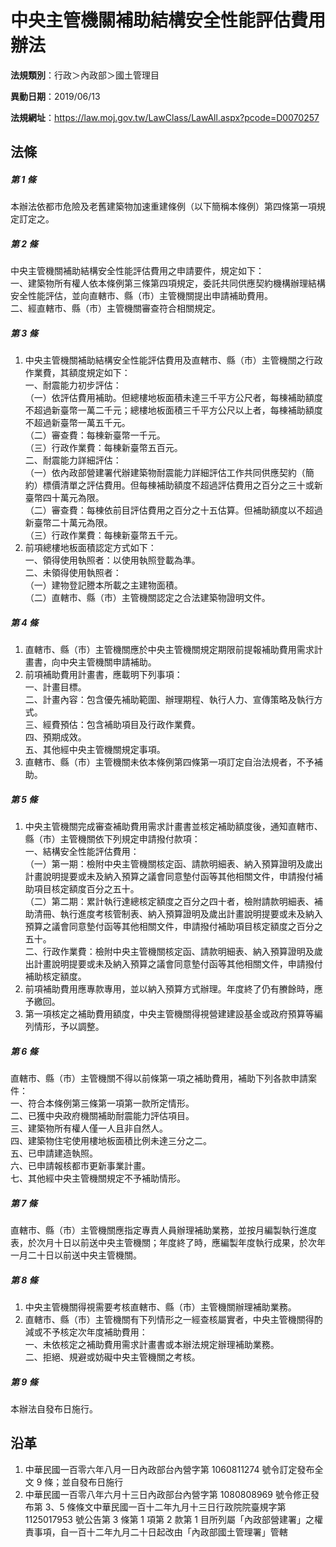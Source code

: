 # 中央主管機關補助結構安全性能評估費用辦法




**法規類別**：行政＞內政部＞國土管理目

**異動日期**：2019/06/13  

**法規網址**：https://law.moj.gov.tw/LawClass/LawAll.aspx?pcode=D0070257



## 法條
##### 第 1 條
本辦法依都市危險及老舊建築物加速重建條例（以下簡稱本條例）第四條第一項規定訂定之。

##### 第 2 條
中央主管機關補助結構安全性能評估費用之申請要件，規定如下：  
一、建築物所有權人依本條例第三條第四項規定，委託共同供應契約機構辦理結構安全性能評估，並向直轄市、縣（市）主管機關提出申請補助費用。  
二、經直轄市、縣（市）主管機關審查符合相關規定。

##### 第 3 條
1. 中央主管機關補助結構安全性能評估費用及直轄市、縣（市）主管機關之行政作業費，其額度規定如下：  
一、耐震能力初步評估：  
（一）依評估費用補助。但總樓地板面積未達三千平方公尺者，每棟補助額度不超過新臺幣一萬二千元；總樓地板面積三千平方公尺以上者，每棟補助額度不超過新臺幣一萬五千元。  
（二）審查費：每棟新臺幣一千元。  
（三）行政作業費：每棟新臺幣五百元。  
二、耐震能力詳細評估：  
（一）依內政部營建署代辦建築物耐震能力詳細評估工作共同供應契約（簡約）標價清單之評估費用。但每棟補助額度不超過評估費用之百分之三十或新臺幣四十萬元為限。  
（二）審查費：每棟依前目評估費用之百分之十五估算。但補助額度以不超過新臺幣二十萬元為限。  
（三）行政作業費：每棟新臺幣五千元。
1. 前項總樓地板面積認定方式如下：  
一、領得使用執照者：以使用執照登載為準。  
二、未領得使用執照者：  
（一）建物登記謄本所載之主建物面積。  
（二）直轄市、縣（市）主管機關認定之合法建築物證明文件。

##### 第 4 條
1. 直轄市、縣（市）主管機關應於中央主管機關規定期限前提報補助費用需求計畫書，向中央主管機關申請補助。
1. 前項補助費用計畫書，應載明下列事項：  
一、計畫目標。  
二、計畫內容：包含優先補助範圍、辦理期程、執行人力、宣傳策略及執行方式。  
三、經費預估：包含補助項目及行政作業費。  
四、預期成效。  
五、其他經中央主管機關規定事項。
1. 直轄市、縣（市）主管機關未依本條例第四條第一項訂定自治法規者，不予補助。

##### 第 5 條
1. 中央主管機關完成審查補助費用需求計畫書並核定補助額度後，通知直轄市、縣（市）主管機關依下列規定申請撥付款項：  
一、結構安全性能評估費用：  
（一）第一期：檢附中央主管機關核定函、請款明細表、納入預算證明及歲出計畫說明提要或未及納入預算之議會同意墊付函等其他相關文件，申請撥付補助項目核定額度百分之五十。  
（二）第二期：累計執行達總核定額度之百分之四十者，檢附請款明細表、補助清冊、執行進度考核管制表、納入預算證明及歲出計畫說明提要或未及納入預算之議會同意墊付函等其他相關文件，申請撥付補助項目核定額度之百分之五十。  
二、行政作業費：檢附中央主管機關核定函、請款明細表、納入預算證明及歲出計畫說明提要或未及納入預算之議會同意墊付函等其他相關文件，申請撥付補助核定額度。
1. 前項補助費用應專款專用，並以納入預算方式辦理。年度終了仍有賸餘時，應予繳回。
1. 第一項核定之補助費用額度，中央主管機關得視營建建設基金或政府預算等編列情形，予以調整。

##### 第 6 條
直轄市、縣（市）主管機關不得以前條第一項之補助費用，補助下列各款申請案件：  
一、符合本條例第三條第一項第一款所定情形。  
二、已獲中央政府機關補助耐震能力評估項目。  
三、建築物所有權人僅一人且非自然人。  
四、建築物住宅使用樓地板面積比例未達三分之二。  
五、已申請建造執照。  
六、已申請報核都市更新事業計畫。  
七、其他經中央主管機關規定不予補助情形。

##### 第 7 條
直轄市、縣（市）主管機關應指定專責人員辦理補助業務，並按月編製執行進度表，於次月十日以前送中央主管機關；年度終了時，應編製年度執行成果，於次年一月二十日以前送中央主管機關。

##### 第 8 條
1. 中央主管機關得視需要考核直轄市、縣（市）主管機關辦理補助業務。
1. 直轄市、縣（市）主管機關有下列情形之一經查核屬實者，中央主管機關得酌減或不予核定次年度補助費用：  
一、未依核定之補助費用需求計畫書或本辦法規定辦理補助業務。  
二、拒絕、規避或妨礙中央主管機關之考核。

##### 第 9 條
本辦法自發布日施行。

## 沿革
1. 中華民國一百零六年八月一日內政部台內營字第 1060811274 號令訂定發布全文 9  條；並自發布日施行
1. 中華民國一百零八年六月十三日內政部台內營字第 1080808969 號令修正發布第 3、5 條條文中華民國一百十二年九月十三日行政院院臺規字第 1125017953 號公告第 3  條第 1  項第 2  款第 1  目所列屬「內政部營建署」之權責事項，自一百十二年九月二十日起改由「內政部國土管理署」管轄
